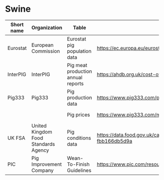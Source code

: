 # Swine

|Short name | Organization | Table | URL | Date accessed |
|---|---|---|---|---|
| Eurostat | European Commission | Eurostat pig population data | https://ec.europa.eu/eurostat/databrowser/view/APRO_MT_LSPIG__custom_2163011/ | Feb. 1, 2022 |
| InterPIG | InterPIG | Pig meat production annual reports | https://ahdb.org.uk/cost-of-production-in-selected-countries | May 2, 2022 |
| Pig333 | Pig333 | Pig production data | https://www.pig333.com/pig-production-data/ | Apr. 4, 2022 |
| | | Pig prices | https://www.pig333.com/markets_and_prices/ | Apr. 4, 2022 |
| UK FSA | United Kingdom Food Standards Agency | Pig conditions data | https://data.food.gov.uk/catalog/datasets/f99254ab-9cf5-4a04-ac34-fbb166db5d9a | Mar.2, 2022 |
| PIC | Pig Improvement Company | Wean-To-Finish Guidelines | https://www.pic.com/resources/wean-to-finish-manual-english/ | Apr.4, 2022